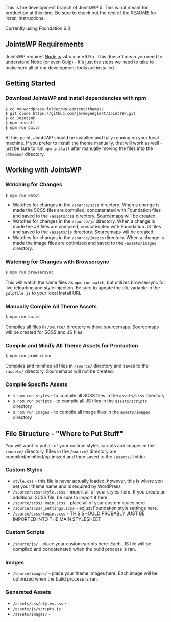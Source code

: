 This is the development branch of JointsWP 5. This is not meant for production at this time. Be sure to check out the rest of the README for install instructions.

Currently using Foundation 6.3

## JointsWP Requirements
JointsWP requires [Node.js](https://nodejs.org) v4.x.x or v6.9.x. This doesn't mean you need to understand Node (or even Gulp) - it's just the steps we need to take to make sure all of our development tools are installed. 

## Getting Started 
### Download JointsWP and install dependencies with npm 
```bash
$ cd my-wordpress-folder/wp-content/themes/
$ git clone https://github.com/jeremyenglert/JointsWP.git
$ cd JointsWP
$ npm install
$ npm run build
```
At this point, JointsWP should be installed and fully running on your local machine. If you prefer to install the theme manually, that will work as well - just be sure to run `npm install` after manually moving the files into the `/themes/` directory.

## Working with JointsWP
### Watching for Changes
```bash
$ npm run watch
```
* Watches for changes in the `/source/scss` directory. When a change is made the SCSS files are compiled, concatenated with Foundation files and saved to the `/assets/css` directory. Sourcemaps will be created.
* Watches for changes in the `/source/js` directory. When a change is made the JS files are compiled, concatenated with Foundation JS files and saved to the `/assets/js` directory. Sourcemaps will be created.
* Watches for changes in the `/source/images` directory. When a change is made the image files are optimized and saved to the `/assets/images` directory.

### Watching for Changes with Browsersync
```bash
$ npm run browsersync
```
This will watch the same files as `npm run watch`, but utilizes browsersync for live reloading and style injection. Be sure to update the `URL` variable in the `gulpfile.js` to your local install URL. 

### Manually Compile All Theme Assets
```bash
$ npm run build
```
Compiles all files in `/source/` directory without sourcemaps. Sourcemaps will be created for SCSS and JS files. 

### Compile and Minify All Theme Assets for Production
```bash
$ npm run production
```
Compiles and minifies all files in `/source/` directory and saves to the `/assets/` directory. Sourcemaps will not be created. 

### Compile Specific Assets
* `$ npm run styles` - to compile all SCSS files in the `assets/scss` directory
* `$ npm run scripts` - to compile all JS files in the `assets/scripts` directory
* `$ npm run images` - to compile all image files in the `assets/images` directory

## File Structure - "Where to Put Stuff"
You will want to put all of your custom styles, scripts and images in the `/source/` directory. Files in the `/source/` directory are compiled/minified/optimized and then saved to the `/assets/` folder. 

### Custom Styles
* `style.css` - this file is never actually loaded, however, this is where you set your theme name and is required by WordPress
* `/source/scss/style.scss` - import all of your styles here. If you create an additional SCSS file, be sure to import it here.
* `/source/scss/_main.scss` - place all of your custom styles here.
* `/source/scss/_settings.scss` - adjust Foundation style settings here.
* `/source/scss/login.scss` - THIS SHOULD PROBABLY JUST BE IMPORTED INTO THE MAIN STYLESHEET

### Custom Scripts
* `/source/js/` - place your custom scripts here. Each .JS file will be compiled and concatenated when the build process is ran.

### Images
* `/source/images/` - place your theme images here. Each image will be optimized when the build process is ran.

### Generated Assets
* `/assets/css/styles.css` - 
* `/assets/js/scripts.js` - 
* `/assets/images/` - 
